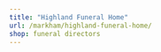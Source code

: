 ```yaml
---
title: "Highland Funeral Home"
url: /markham/highland-funeral-home/
shop: funeral directors
---
```

